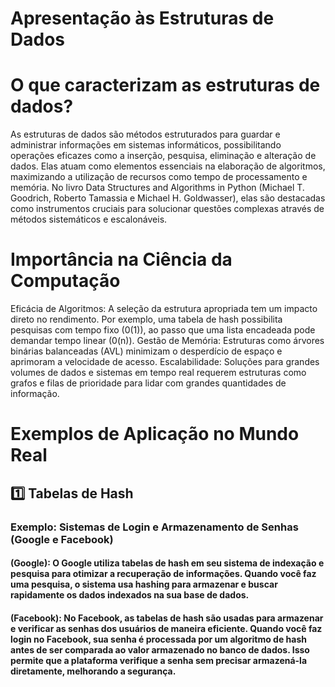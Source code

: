 # **Apresentação às Estruturas de Dados**

# **O que caracterizam as estruturas de dados?**

As estruturas de dados são métodos estruturados para guardar e administrar informações em sistemas informáticos, possibilitando operações eficazes como a inserção, pesquisa, eliminação e alteração de dados.  Elas atuam como elementos essenciais na elaboração de algoritmos, maximizando a utilização de recursos como tempo de processamento e memória.  No livro Data Structures and Algorithms in Python (Michael T. Goodrich, Roberto Tamassia e Michael H. Goldwasser), elas são destacadas como instrumentos cruciais para solucionar questões complexas através de métodos sistemáticos e escalonáveis.

# **Importância na Ciência da Computação**
 
Eficácia de Algoritmos: A seleção da estrutura apropriada tem um impacto direto no rendimento. Por exemplo, uma tabela de hash possibilita pesquisas com tempo fixo (0(1)), ao passo que uma lista encadeada pode demandar tempo linear (0(n)).
Gestão de Memória: Estruturas como árvores binárias balanceadas (AVL) minimizam o desperdício de espaço e aprimoram a velocidade de acesso.
Escalabilidade: Soluções para grandes volumes de dados e sistemas em tempo real requerem estruturas como grafos e filas de prioridade para lidar com grandes quantidades de informação.

# **Exemplos de Aplicação no Mundo Real**
## 1️⃣ **Tabelas de Hash**
### **Exemplo: Sistemas de Login e Armazenamento de Senhas (Google e Facebook)**
#### (Google): O Google utiliza tabelas de hash em seu sistema de indexação e pesquisa para otimizar a recuperação de informações. Quando você faz uma pesquisa, o sistema usa hashing para armazenar e buscar rapidamente os dados indexados na sua base de dados.

#### (Facebook): No Facebook, as tabelas de hash são usadas para armazenar e verificar as senhas dos usuários de maneira eficiente. Quando você faz login no Facebook, sua senha é processada por um algoritmo de hash antes de ser comparada ao valor armazenado no banco de dados. Isso permite que a plataforma verifique a senha sem precisar armazená-la diretamente, melhorando a segurança.
